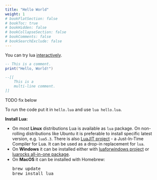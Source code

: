 ```yaml
---
title: "Hello World"
weight: 1
# bookFlatSection: false
# bookToc: true
# bookHidden: false
# bookCollapseSection: false
# bookComments: false
# bookSearchExclude: false
---
```


You can try lua [interactively](https://www.lua.org/cgi-bin/demo).

```lua
-- This is a comment.
print("Hello, World!")

--[[
    This is a
    multi-line comment.
]]
```

 TODO fix below

To run the code put it in `hello.lua` and use `lua hello.lua`.

<div class="border-2 rounded-md p-2 border-dashed border-gray-500">
<b>Install Lua:</b>
<ul>
<li>
On most <b>Linux</b> distributions Lua is available as <code>lua</code> package. On non-rolling distributions like Ubuntu it is preferable to install specific latest version, e.g. <code>lua5.3</code>. There is also <a href="https://luajit.org/">LuaJIT project</a> - a Just-In-Time Compiler for Lua. It can be used as a drop-in replacement for <code>lua</code>.
</li><li>
On <b>Windows</b> it can be installed either with <a href="https://github.com/rjpcomputing/luaforwindows/releases">luaforwindows project</a> or <a href="https://github.com/luarocks/luarocks/wiki/Installation-instructions-for-Windows">luarocks all-in-one package</a>.
</li><li>
On <b>MacOS</b> it can be installed with Homebrew:

<pre>
brew update
brew install lua
</pre>
</li>
</ul>

</div>
